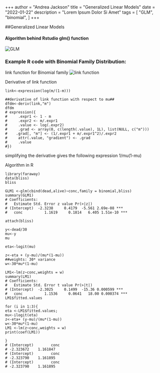 +++
author = "Andrea Jackson"
title = "Generalized Linear Models"
date = "2022-01-22"
description = "Lorem Ipsum Dolor Si Amet"
tags = [
    "GLM",
    "binomial",
]
+++

##Generalized Linear Models
#### Algorithm behind Rstudio glm() function

![GLM](/images/GLM_algorithm.PNG)

### Example R code with Binomial Family Distribution:

link function for Binomial family
![link function](/images/binomial_link_function.PNG)

Derivative of link function
```{r include = TRUE}
link<-expression(log(m/(1-m)))

##derivative of link function with respect to mu##
dfdm<-deriv(link,"m")
dfdm
# expression({
#     .expr1 <- 1 - m
#     .expr2 <- m/.expr1
#     .value <- log(.expr2)
#     .grad <- array(0, c(length(.value), 1L), list(NULL, c("m")))
#    .grad[, "m"] <- (1/.expr1 + m/.expr1^2)/.expr2
#     attr(.value, "gradient") <- .grad
#     .value
#})
```
simplifying the derivative gives  the following expression
1/mu(1-mu)


Algorithm in R
```{r include = TRUE}
library(faraway)
data(bliss)
bliss

GLM1 <-glm(cbind(dead,alive)~conc,family = binomial,bliss)
summary(GLM1)
# Coefficients:
#   Estimate Std. Error z value Pr(>|z|)    
# (Intercept)  -2.3238     0.4179  -5.561 2.69e-08 ***
#   conc          1.1619     0.1814   6.405 1.51e-10 ***

attach(bliss)

y<-dead/30
mu<-y
mu

eta<-logit(mu)

z<-eta + (y-mu)/(mu*(1-mu))
##weights: 30* variance
w<-30*mu*(1-mu)

LM1<-lm(z~conc,weights = w)
summary(LM1)
# Coefficients:
#   Estimate Std. Error t value Pr(>|t|)    
# (Intercept)  -2.3025     0.1499  -15.36 0.000599 ***
#   conc          1.1536     0.0641   18.00 0.000374 ***
LM1$fitted.values

for (i in 1:3){
eta <-LM1$fitted.values;
mu<-ilogit(eta)
z<-eta+ (y-mu)/(mu*(1-mu))
w<-30*mu*(1-mu)
LM1 <-lm(z~conc,weights = w)
print(coef(LM1))

}
# (Intercept)        conc 
# -2.323672    1.161847 
# (Intercept)        conc 
# -2.323790    1.161895 
# (Intercept)        conc 
# -2.323790    1.161895 
```